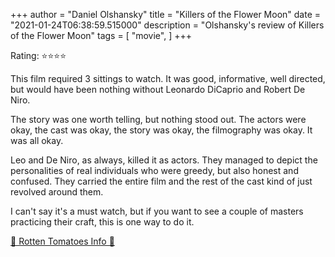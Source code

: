 +++
author = "Daniel Olshansky"
title = "Killers of the Flower Moon"
date = "2021-01-24T06:38:59.515000"
description = "Olshansky's review of Killers of the Flower Moon"
tags = [
    "movie",
]
+++

Rating: ⭐⭐⭐⭐

This film required 3 sittings to watch. It was good, informative, well directed,
but would have been nothing without Leonardo DiCaprio and Robert De Niro.

The story was one worth telling, but nothing stood out. The actors were okay, the
cast was okay, the story was okay, the filmography was okay. It was all okay.

Leo and De Niro, as always, killed it as actors. They managed to depict the personalities
of real individuals who were greedy, but also honest and confused. They carried the
entire film and the rest of the cast kind of just revolved around them.

I can't say it's a must watch, but if you want to see a couple of masters practicing
their craft, this is one way to do it.

[🍅 Rotten Tomatoes Info 🍅](https://www.rottentomatoes.com/m/killers_of_the_flower_moon)
